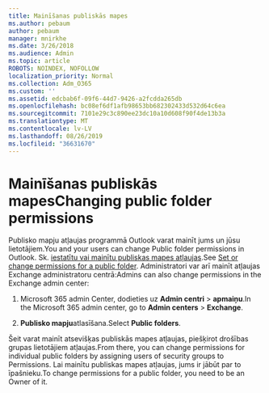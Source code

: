 ```yaml
---
title: Mainīšanas publiskās mapes
ms.author: pebaum
author: pebaum
manager: mnirkhe
ms.date: 3/26/2018
ms.audience: Admin
ms.topic: article
ROBOTS: NOINDEX, NOFOLLOW
localization_priority: Normal
ms.collection: Adm_O365
ms.custom: ''
ms.assetid: edcbab6f-09f6-44d7-9426-a2fcdda265db
ms.openlocfilehash: bc08ef6df1afb98653bb682302433d532d64c6ea
ms.sourcegitcommit: 7101e29c3c890ee23dc10a10d608f90f4de13b3a
ms.translationtype: MT
ms.contentlocale: lv-LV
ms.lasthandoff: 08/26/2019
ms.locfileid: "36631670"
---
```

# <a name="changing-public-folder-permissions"></a><span data-ttu-id="cc1f4-102">Mainīšanas publiskās mapes</span><span class="sxs-lookup"><span data-stu-id="cc1f4-102">Changing public folder permissions</span></span>

<span data-ttu-id="cc1f4-103">Publisko mapju atļaujas programmā Outlook varat mainīt jums un jūsu lietotājiem.</span><span class="sxs-lookup"><span data-stu-id="cc1f4-103">You and your users can change Public folder permissions in Outlook.</span></span> <span data-ttu-id="cc1f4-104">Sk. [iestatītu vai mainītu publiskas mapes atļaujas](https://support.office.com/article/set-or-change-permissions-for-a-public-folder-b2e0440c-7873-48ec-9ff2-b1a20b723005).</span><span class="sxs-lookup"><span data-stu-id="cc1f4-104">See [Set or change permissions for a public folder](https://support.office.com/article/set-or-change-permissions-for-a-public-folder-b2e0440c-7873-48ec-9ff2-b1a20b723005).</span></span> <span data-ttu-id="cc1f4-105">Administratori var arī mainīt atļaujas Exchange administratoru centrā:</span><span class="sxs-lookup"><span data-stu-id="cc1f4-105">Admins can also change permissions in the Exchange admin center:</span></span>
  
1.  <span data-ttu-id="cc1f4-106">Microsoft 365 admin Center, dodieties uz **Admin centri** \> **apmaiņu**.</span><span class="sxs-lookup"><span data-stu-id="cc1f4-106">In the Microsoft 365 admin center, go to **Admin centers** \> **Exchange**.</span></span>
    
2. <span data-ttu-id="cc1f4-107">**Publisko mapju**atlasīšana.</span><span class="sxs-lookup"><span data-stu-id="cc1f4-107">Select **Public folders**.</span></span>
    
<span data-ttu-id="cc1f4-108">Šeit varat mainīt atsevišķas publiskās mapes atļaujas, piešķirot drošības grupas lietotājiem atļaujas.</span><span class="sxs-lookup"><span data-stu-id="cc1f4-108">From there, you can change permissions for individual public folders by assigning users of security groups to Permissions.</span></span> <span data-ttu-id="cc1f4-109">Lai mainītu publiskas mapes atļaujas, jums ir jābūt par to īpašnieku.</span><span class="sxs-lookup"><span data-stu-id="cc1f4-109">To change permissions for a public folder, you need to be an Owner of it.</span></span>
  

